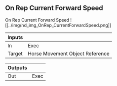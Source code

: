 ## On Rep Current Forward Speed
On Rep Current Forward Speed
![[../img/nd_img_OnRep_CurrentForwardSpeed.png]]

|Inputs||
|--|--|
| In | Exec |
| Target | Horse Movement Object Reference |

|Outputs||
|--|--|
| Out | Exec |
